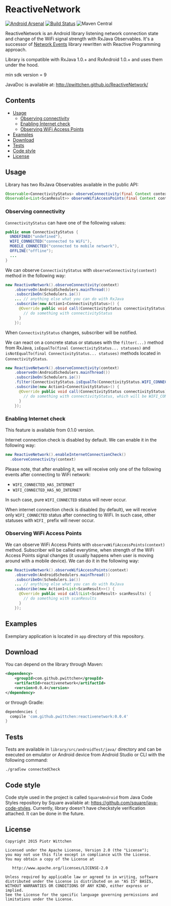 # ReactiveNetwork

[![Android Arsenal](https://img.shields.io/badge/Android%20Arsenal-ReactiveNetwork-brightgreen.svg?style=flat)](https://android-arsenal.com/details/1/2290)
[![Build Status](https://travis-ci.org/pwittchen/ReactiveNetwork.svg?branch=master)](https://travis-ci.org/pwittchen/ReactiveNetwork)
![Maven Central](https://img.shields.io/maven-central/v/com.github.pwittchen/reactivenetwork.svg?style=flat)

ReactiveNetwork is an Android library listening network connection state and change of the WiFi signal strength with RxJava Observables. It's a successor of [Network Events](https://github.com/pwittchen/NetworkEvents) library rewritten with Reactive Programming approach.

Library is compatible with RxJava 1.0.+ and RxAndroid 1.0.+ and uses them under the hood.

min sdk version = 9

JavaDoc is available at: http://pwittchen.github.io/ReactiveNetwork/

Contents
--------

- [Usage](#usage)
  - [Observing connectivity](#observing-connectivity)
  - [Enabling Internet check](#enabling-internet-check)
  - [Observing WiFi Access Points](#observing-wifi-access-points)
- [Examples](#examples)
- [Download](#download)
- [Tests](#tests)
- [Code style](#code-style)
- [License](#license)

Usage
-----

Library has two RxJava Observables available in the public API:

```java
Observable<ConnectivityStatus> observeConnectivity(final Context context)
Observable<List<ScanResult>> observeWifiAccessPoints(final Context context)
```

### Observing connectivity

`ConnectivityStatus` can have one of the following values:

```java
public enum ConnectivityStatus {
  UNDEFINED("undefined"),
  WIFI_CONNECTED("connected to WiFi"),
  MOBILE_CONNECTED("connected to mobile network"),
  OFFLINE("offline");
  ...
}  
```

We can observe `ConnectivityStatus` with `observeConnectivity(context)` method in the following way:

```java
new ReactiveNetwork().observeConnectivity(context)
    .observeOn(AndroidSchedulers.mainThread())
    .subscribeOn(Schedulers.io())
    ... // anything else what you can do with RxJava
    .subscribe(new Action1<ConnectivityStatus>() {
      @Override public void call(ConnectivityStatus connectivityStatus) {
        // do something with connectivityStatus
      }
    });
```

When `ConnectivityStatus` changes, subscriber will be notified.

We can react on a concrete status or statuses with the `filter(...)` method from RxJava, `isEqualTo(final ConnectivityStatus... statuses)` and `isNotEqualTo(final ConnectivityStatus... statuses)` methods located in `ConnectivityStatus`.

```java
new ReactiveNetwork().observeConnectivity(context)
    .observeOn(AndroidSchedulers.mainThread())
    .subscribeOn(Schedulers.io())
    .filter(ConnectivityStatus.isEqualTo(ConnectivityStatus.WIFI_CONNECTED))
    .subscribe(new Action1<ConnectivityStatus>() {
      @Override public void call(ConnectivityStatus connectivityStatus) {
        // do something with connectivityStatus, which will be WIFI_CONNECTED
      }
    });
```

### Enabling Internet check

This feature is available from 0.1.0 version.

Internet connection check is disabled by default. We can enable it in the following way:

```java
new ReactiveNetwork().enableInternetConnectionCheck()
  .observeConnectivity(context)
```

Please note, that after enabling it, we will receive only one of the following events after connecting to WiFi network:
- `WIFI_CONNECTED_HAS_INTERNET`
- `WIFI_CONNECTED_HAS_NO_INTERNET`

In such case, pure `WIFI_CONNECTED` status will never occur.

When internet connection check is disabled (by default), we will receive only `WIFI_CONNECTED` status after connecting to WiFi. In such case, other statuses with `WIFI_` prefix will never occur.

### Observing WiFi Access Points

We can observe WiFi Access Points with `observeWifiAccessPoints(context)` method. Subscriber will be called everytime, when strength of the WiFi Access Points signal changes (it usually happens when user is moving around with a mobile device). We can do it in the following way:

```java
new ReactiveNetwork().observeWifiAccessPoints(context)
    .observeOn(AndroidSchedulers.mainThread())
    .subscribeOn(Schedulers.io())
    ... // anything else what you can do with RxJava
    .subscribe(new Action1<List<ScanResult>>() {
      @Override public void call(List<ScanResult> scanResults) {
        // do something with scanResults
      }
    });
```

Examples
--------

Exemplary application is located in `app` directory of this repository.

Download
--------

You can depend on the library through Maven:

```xml
<dependency>
    <groupId>com.github.pwittchen</groupId>
    <artifactId>reactivenetwork</artifactId>
    <version>0.0.4</version>
</dependency>
```

or through Gradle:

```groovy
dependencies {
  compile 'com.github.pwittchen:reactivenetwork:0.0.4'
}
```

Tests
-----

Tests are available in `library/src/androidTest/java/` directory and can be executed on emulator or Android device from Android Studio or CLI with the following command:

```
./gradlew connectedCheck
```

Code style
----------

Code style used in the project is called `SquareAndroid` from Java Code Styles repository by Square available at: https://github.com/square/java-code-styles. Currently, library doesn't have checkstyle verification attached. It can be done in the future.

License
-------

    Copyright 2015 Piotr Wittchen

    Licensed under the Apache License, Version 2.0 (the "License");
    you may not use this file except in compliance with the License.
    You may obtain a copy of the License at

       http://www.apache.org/licenses/LICENSE-2.0

    Unless required by applicable law or agreed to in writing, software
    distributed under the License is distributed on an "AS IS" BASIS,
    WITHOUT WARRANTIES OR CONDITIONS OF ANY KIND, either express or implied.
    See the License for the specific language governing permissions and
    limitations under the License.
